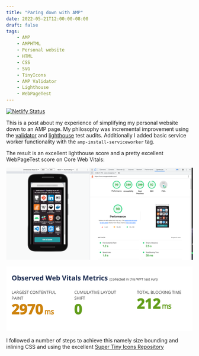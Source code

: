 ```yaml
---
title: "Paring down with AMP"
date: 2022-05-21T12:00:00-08:00
draft: false
tags: 
    - AMP
    - AMPHTML
    - Personal website
    - HTML
    - CSS
    - SVG
    - TinyIcons
    - AMP Validator
    - Lighthouse
    - WebPageTest
---
```

[![Netlify Status](https://api.netlify.com/api/v1/badges/ed41d932-636f-4c3a-849a-adaaf6498e71/deploy-status)](https://app.netlify.com/sites/sharp-kilby-16c20a/deploys)

This is a post about my experience of simplifying my personal website down to an AMP page. My philosophy was incremental improvement using the [validator](https://validator.ampproject.org/) and [lighthouse](https://developers.google.com/web/tools/lighthouse) test audits. Additionally I added basic service worker functionality with the `amp-install-serviceworker` tag.

The result is an excellent lighthouse score and a pretty excellent WebPageTest score on Core Web Vitals:

![](https://github.com/airbr/newpersonal/raw/master/readme-assets/lighthouse-2022.png)

![](/static/CWV.png)

I followed a number of steps to achieve this namely size bounding and inlining CSS and using the excellent  [Super Tiny Icons Repository](https://github.com/edent/SuperTinyIcons)

